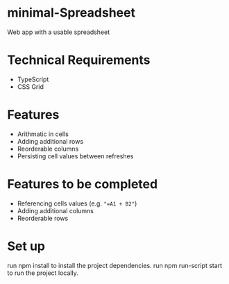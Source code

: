 # minimal-Spreadsheet
Web app with a usable spreadsheet

# Technical Requirements
- TypeScript
- CSS Grid

# Features
- Arithmatic in cells
- Adding additional rows
- Reorderable columns
- Persisting cell values between refreshes

# Features to be completed
- Referencing cells values (e.g. `"=A1 + B2"`)
- Adding additional columns
- Reorderable rows

# Set up
run npm install to install the project dependencies. run npm run-script start to run the project locally.
